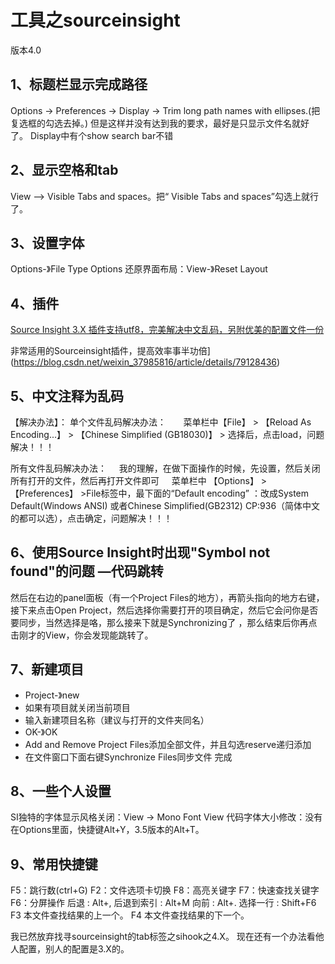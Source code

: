 # 工具之sourceinsight

版本4.0

## 1、标题栏显示完成路径
Options -> Preferences -> Display -> Trim long path names with ellipses.(把复选框的勾选去掉。) 
但是这样并没有达到我的要求，最好是只显示文件名就好了。
Display中有个show search bar不错

## 2、显示空格和tab
View --> Visible Tabs and spaces。把“ Visible Tabs and spaces”勾选上就行了。 

## 3、设置字体
Options-》File Type Options
还原界面布局：View-》Reset Layout

## 4、插件
[Source Insight 3.X 插件支持utf8，完美解决中文乱码，另附优美的配置文件一份](https://blog.csdn.net/wowocpp/article/details/83658976)

非常适用的Sourceinsight插件，提高效率事半功倍](https://blog.csdn.net/weixin_37985816/article/details/79128436)

## 5、中文注释为乱码
【解决办法】：
单个文件乱码解决办法：
      菜单栏中【File】 > 【Reload As Encoding...】 > 【Chinese Simplified (GB18030)】 > 选择后，点击load，问题解决！！！

所有文件乱码解决办法：
    我的理解，在做下面操作的时候，先设置，然后关闭所有打开的文件，然后再打开文件即可
    菜单栏中 【Options】 > 【Preferences】 >File标签中，最下面的“Default encod­ing” ：改成System Default(Windows ANSI) 或者Chinese Simplified(GB2312) CP:936（简体中文的都可以选），点击确定，问题解决！！！

## 6、使用Source Insight时出现"Symbol not found"的问题 —代码跳转
然后在右边的panel面板（有一个Project Files的地方），再箭头指向的地方右键，接下来点击Open Project，然后选择你需要打开的项目确定，然后它会问你是否要同步，当然选择是咯，那么接来下就是Synchronizing了 ，那么结束后你再点击刚才的View，你会发现能跳转了。

## 7、新建项目
- Project-》new
- 如果有项目就关闭当前项目
- 输入新建项目名称（建议与打开的文件夹同名）
- OK-》OK
- Add and Remove Project Files添加全部文件，并且勾选reserve递归添加
- 在文件窗口下面右键Synchronize Files同步文件
完成

## 8、一些个人设置
SI独特的字体显示风格关闭：View -> Mono Font View
代码字体大小修改：没有在Options里面，快捷键Alt+Y，3.5版本的Alt+T。

## 9、常用快捷键
F5：跳行数(ctrl+G)
F2：文件选项卡切换
F8：高亮关键字
F7：快速查找关键字
F6：分屏操作
后退 : Alt+,
后退到索引 : Alt+M
向前 : Alt+.
选择一行 : Shift+F6
F3
本文件查找结果的上一个。 
F4
本文件查找结果的下一个。 

我已然放弃找寻sourceinsight的tab标签之sihook之4.X。
现在还有一个办法看他人配置，别人的配置是3.X的。


